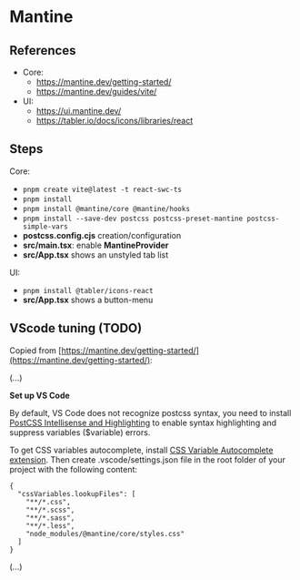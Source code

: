# Mantine

## References

- Core:
  - https://mantine.dev/getting-started/
  - https://mantine.dev/guides/vite/
- UI:
  - https://ui.mantine.dev/
  - https://tabler.io/docs/icons/libraries/react

## Steps

Core:

- `pnpm create vite@latest -t react-swc-ts`
- `pnpm install`
- `pnpm install @mantine/core @mantine/hooks`
- `pnpm install --save-dev postcss postcss-preset-mantine postcss-simple-vars`
- **postcss.config.cjs** creation/configuration
- **src/main.tsx**: enable **MantineProvider**
- **src/App.tsx** shows an unstyled tab list

UI:

- `pnpm install @tabler/icons-react`
- **src/App.tsx** shows a button-menu

## VScode tuning (TODO)

Copied from [https://mantine.dev/getting-started/](https://mantine.dev/getting-started/):

(...)

**Set up VS Code**

By default, VS Code does not recognize postcss syntax, you need to install [PostCSS Intellisense and Highlighting](https://marketplace.visualstudio.com/items?itemName=vunguyentuan.vscode-postcss) to enable syntax highlighting and suppress variables ($variable) errors.

To get CSS variables autocomplete, install [CSS Variable Autocomplete extension](https://marketplace.visualstudio.com/items?itemName=vunguyentuan.vscode-css-variables). Then create .vscode/settings.json file in the root folder of your project with the following content:

```
{
  "cssVariables.lookupFiles": [
    "**/*.css",
    "**/*.scss",
    "**/*.sass",
    "**/*.less",
    "node_modules/@mantine/core/styles.css"
  ]
}
```

(...)
